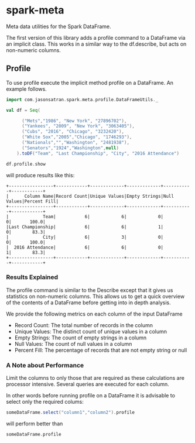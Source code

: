 # spark-meta

Meta data utilities for the Spark DataFrame.

The first version of this library adds a profile command to a DataFrame via an implicit class.   This works in a similar way to the df.describe, but acts on non-numeric columns.

## Profile

To use profile execute the implicit method profile on a DataFrame.  An example follows.

```scala
import com.jasonsatran.spark.meta.profile.DataFrameUtils._

val df = Seq(

      ("Mets","1986", "New York", "27896702"),
      ("Yankees", "2009", "New York", "3063405"),
      ("Cubs", "2016", "Chicago", "3232420"),
      ("White Sox","2005","Chicago", "1746293"),
      ("Nationals","","Washington", "2481938"),
      ("Senators","1924","Washington",null)
    ).toDF("Team", "Last Championship", "City", "2016 Attendance")

df.profile.show

```

will produce results like this:

```
+-----------------+------------+-------------+-------------+-----------+------------+
|      Column Name|Record Count|Unique Values|Empty Strings|Null Values|Percent Fill|
+-----------------+------------+-------------+-------------+-----------+------------+
|             Team|           6|            6|            0|          0|       100.0|
|Last Championship|           6|            6|            1|          0|        83.3|
|             City|           6|            3|            0|          0|       100.0|
|  2016 Attendance|           6|            6|            0|          1|        83.3|
+-----------------+------------+-------------+-------------+-----------+------------+
```

### Results Explained

The profile command is similar to the Describe except that it gives us statistics on non-numeric columns. This allows us to get a quick overview of the contents of a DataFrame before getting into in depth analysis.

We provide the following metrics on each column of the input DataFrame

- Record Count:  The total number of records in the column
- Unique Values:  The distinct count of unique values in a column
- Empty Strings:  The count of empty strings in a column
- Null Values:  The count of null values in a column
- Percent Fill:  The percentage of records that are not empty string or null


### A Note about Performance

Limit the columns to only those that are required as these calculations are processor intensive.  Several queries are executed for each column.

In other words before running profile on a DataFrame it is advisable to select only the required colums:

```scala
someDataFrame.select("column1","column2").profile
```

will perform better than

```scala
someDataFrame.profile
```
